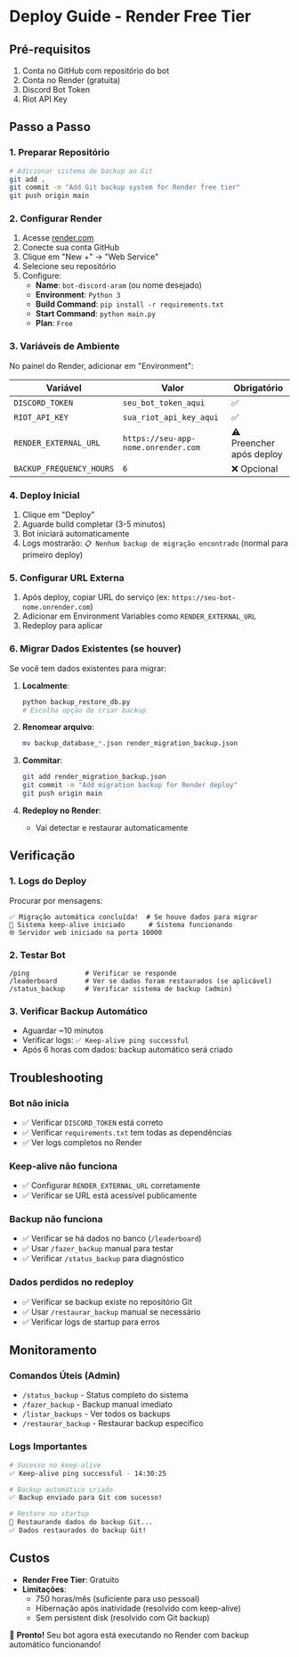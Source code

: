 # Deploy Guide - Render Free Tier

## Pré-requisitos
1. Conta no GitHub com repositório do bot
2. Conta no Render (gratuita)
3. Discord Bot Token
4. Riot API Key

## Passo a Passo

### 1. Preparar Repositório
```bash
# Adicionar sistema de backup ao Git
git add .
git commit -m "Add Git backup system for Render free tier"
git push origin main
```

### 2. Configurar Render
1. Acesse [render.com](https://render.com)
2. Conecte sua conta GitHub
3. Clique em "New +" → "Web Service"
4. Selecione seu repositório
5. Configure:
   - **Name**: `bot-discord-aram` (ou nome desejado)
   - **Environment**: `Python 3`
   - **Build Command**: `pip install -r requirements.txt`
   - **Start Command**: `python main.py`
   - **Plan**: `Free`

### 3. Variáveis de Ambiente
No painel do Render, adicionar em "Environment":

| Variável | Valor | Obrigatório |
|----------|-------|-------------|
| `DISCORD_TOKEN` | `seu_bot_token_aqui` | ✅ |
| `RIOT_API_KEY` | `sua_riot_api_key_aqui` | ✅ |
| `RENDER_EXTERNAL_URL` | `https://seu-app-nome.onrender.com` | ⚠️ Preencher após deploy |
| `BACKUP_FREQUENCY_HOURS` | `6` | ❌ Opcional |

### 4. Deploy Inicial
1. Clique em "Deploy"
2. Aguarde build completar (3-5 minutos)
3. Bot iniciará automaticamente
4. Logs mostrarão: `📋 Nenhum backup de migração encontrado` (normal para primeiro deploy)

### 5. Configurar URL Externa
1. Após deploy, copiar URL do serviço (ex: `https://seu-bot-nome.onrender.com`)
2. Adicionar em Environment Variables como `RENDER_EXTERNAL_URL`
3. Redeploy para aplicar

### 6. Migrar Dados Existentes (se houver)
Se você tem dados existentes para migrar:

1. **Localmente**:
   ```bash
   python backup_restore_db.py
   # Escolha opção de criar backup
   ```

2. **Renomear arquivo**:
   ```bash
   mv backup_database_*.json render_migration_backup.json
   ```

3. **Commitar**:
   ```bash
   git add render_migration_backup.json
   git commit -m "Add migration backup for Render deploy"
   git push origin main
   ```

4. **Redeploy no Render**:
   - Vai detectar e restaurar automaticamente

## Verificação

### 1. Logs do Deploy
Procurar por mensagens:
```
✅ Migração automática concluída!  # Se houve dados para migrar
🚀 Sistema keep-alive iniciado      # Sistema funcionando
🌐 Servidor web iniciado na porta 10000
```

### 2. Testar Bot
```
/ping              # Verificar se responde
/leaderboard       # Ver se dados foram restaurados (se aplicável)
/status_backup     # Verificar sistema de backup (admin)
```

### 3. Verificar Backup Automático
- Aguardar ~10 minutos
- Verificar logs: `✅ Keep-alive ping successful`
- Após 6 horas com dados: backup automático será criado

## Troubleshooting

### Bot não inicia
- ✅ Verificar `DISCORD_TOKEN` está correto
- ✅ Verificar `requirements.txt` tem todas as dependências
- ✅ Ver logs completos no Render

### Keep-alive não funciona  
- ✅ Configurar `RENDER_EXTERNAL_URL` corretamente
- ✅ Verificar se URL está acessível publicamente

### Backup não funciona
- ✅ Verificar se há dados no banco (`/leaderboard`)
- ✅ Usar `/fazer_backup` manual para testar
- ✅ Verificar `/status_backup` para diagnóstico

### Dados perdidos no redeploy
- ✅ Verificar se backup existe no repositório Git
- ✅ Usar `/restaurar_backup` manual se necessário
- ✅ Verificar logs de startup para erros

## Monitoramento

### Comandos Úteis (Admin)
- `/status_backup` - Status completo do sistema
- `/fazer_backup` - Backup manual imediato  
- `/listar_backups` - Ver todos os backups
- `/restaurar_backup` - Restaurar backup específico

### Logs Importantes
```bash
# Sucesso no keep-alive
✅ Keep-alive ping successful - 14:30:25

# Backup automático criado
✅ Backup enviado para Git com sucesso!

# Restore no startup
🔄 Restaurando dados do backup Git...
✅ Dados restaurados do backup Git!
```

## Custos
- **Render Free Tier**: Gratuito
- **Limitações**: 
  - 750 horas/mês (suficiente para uso pessoal)
  - Hibernação após inatividade (resolvido com keep-alive)
  - Sem persistent disk (resolvido com Git backup)

🎉 **Pronto!** Seu bot agora está executando no Render com backup automático funcionando!